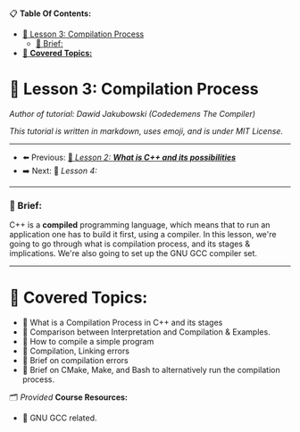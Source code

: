 
📋 **Table Of Contents:**

- [🌇 Lesson 3: Compilation Process](#-lesson-3-compilation-process)
    - [📖 Brief:](#-brief)
- [📖 **Covered Topics:**](#-covered-topics)


# 🌇 Lesson 3: Compilation Process

*Author of tutorial: Dawid Jakubowski (Codedemens The Compiler)*

*This tutorial is written in markdown, uses emoji, and is under MIT License.*

---

 - ⬅️ Previous: [🌇 *Lesson 2:* ***What is C++ and its possibilities***](Lesson%202:%20What%20is%20C++%20and%20its%20possibilities.md)
 - ➡️ Next: 🌇 *Lesson 4:*

---

### 📖 Brief: 

C++ is a **compiled** programming language, which means that to run an application one has to build it first, using a compiler. In this lesson, we're going to go through what is compilation process, and its stages & implications. We're also going to set up the GNU GCC compiler set. 

---

# 📖 **Covered Topics:**
- 📄 What is a Compilation Process in C++ and its stages
- 📄 Comparison between Interpretation and Compilation & Examples.
- 📄 How to compile a simple program
- 📄 Compilation, Linking errors
- 📄 Brief on compilation errors
- 📄 Brief on CMake, Make, and Bash to alternatively run the compilation process.

🗂 *Provided* **Course Resources:**
- 📁 GNU GCC related.

